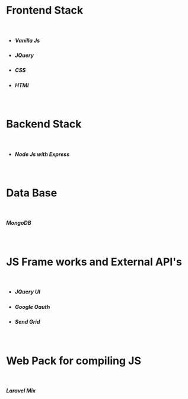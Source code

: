 # Frontend Stack 
<br/>
<ul> 
<li><h5>Vanilla Js</h5></li>
<li><h5>JQuery</h5></li>
<li><h5>CSS</h5></li>
<li><h5>HTMl</h5></li>
</ul>

<br/>

# Backend Stack

<br/>

<ul> 
<li><h5>Node Js with Express</h5></li>
</ul>

<br/>

# Data Base
<br/>

<h5>MongoDB</h5>
<br/>

# JS Frame works and External API's

<br/>
<ul> 
<li><h5>JQuery UI</h5></li>
<li><h5>Google Oauth</h5></li>
<li><h5>Send Grid</h5></li>
</ul>
<br/>

# Web Pack for compiling JS
<br/>

<h5>Laravel Mix</h5>


